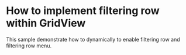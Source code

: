 # How to implement filtering row within GridView


<p>This sample demonstrate how to dynamically to enable filtering row and filtering row menu.</p>

<br/>


